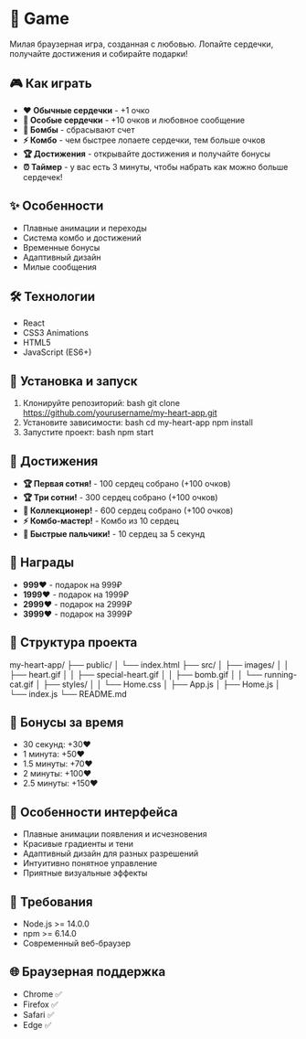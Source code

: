 # 💝 Game

Милая браузерная игра, созданная с любовью. Лопайте сердечки, получайте достижения и собирайте подарки!

## 🎮 Как играть
- **❤️ Обычные сердечки** - +1 очко
- **💖 Особые сердечки** - +10 очков и любовное сообщение
- **🤍 Бомбы** - сбрасывают счет
- **⚡ Комбо** - чем быстрее лопаете сердечки, тем больше очков
- **🏆 Достижения** - открывайте достижения и получайте бонусы
- **⏰ Таймер** - у вас есть 3 минуты, чтобы набрать как можно больше сердечек!

## ✨ Особенности
- Плавные анимации и переходы
- Система комбо и достижений
- Временные бонусы
- Адаптивный дизайн
- Милые сообщения

## 🛠️ Технологии
- React
- CSS3 Animations
- HTML5
- JavaScript (ES6+)

## 🚀 Установка и запуск
1. Клонируйте репозиторий:
bash
git clone https://github.com/yourusername/my-heart-app.git
2. Установите зависимости:
bash
cd my-heart-app
npm install
3. Запустите проект:
bash
npm start

## 🎯 Достижения
- **🏆 Первая сотня!** - 100 сердец собрано (+100 очков)
- **🏆 Три сотни!** - 300 сердец собрано (+100 очков)
- **👑 Коллекционер!** - 600 сердец собрано (+100 очков)
- **⚡ Комбо-мастер!** - Комбо из 10 сердец
- **💨 Быстрые пальчики!** - 10 сердец за 5 секунд

## 🎁 Награды
- **999❤️** - подарок на 999₽
- **1999❤️** - подарок на 1999₽
- **2999❤️** - подарок на 2999₽
- **3999❤️** - подарок на 3999₽

## 📝 Структура проекта
my-heart-app/
├── public/
│ └── index.html
├── src/
│ ├── images/
│ │ ├── heart.gif
│ │ ├── special-heart.gif
│ │ ├── bomb.gif
│ │ └── running-cat.gif
│ ├── styles/
│ │ └── Home.css
│ ├── App.js
│ ├── Home.js
│ └── index.js
└── README.md

## 🌟 Бонусы за время
- 30 секунд: +30❤️
- 1 минута: +50❤️
- 1.5 минуты: +70❤️
- 2 минуты: +100❤️
- 2.5 минуты: +150❤️

## 🎨 Особенности интерфейса
- Плавные анимации появления и исчезновения
- Красивые градиенты и тени
- Адаптивный дизайн для разных разрешений
- Интуитивно понятное управление
- Приятные визуальные эффекты

## 🔧 Требования
- Node.js >= 14.0.0
- npm >= 6.14.0
- Современный веб-браузер

## 🌐 Браузерная поддержка
- Chrome ✅
- Firefox ✅
- Safari ✅
- Edge ✅
